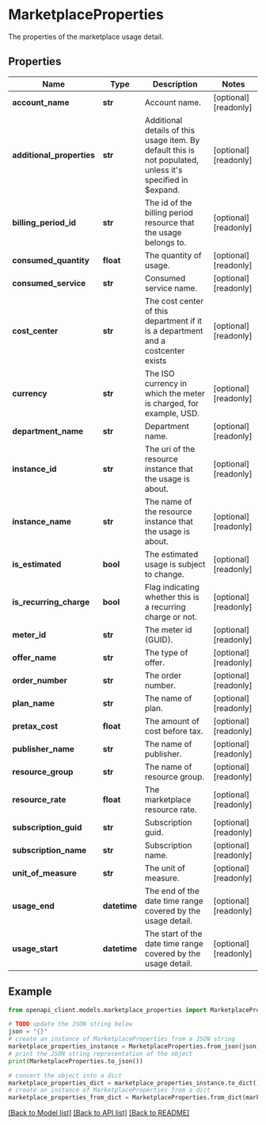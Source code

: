 # MarketplaceProperties

The properties of the marketplace usage detail.

## Properties

Name | Type | Description | Notes
------------ | ------------- | ------------- | -------------
**account_name** | **str** | Account name. | [optional] [readonly] 
**additional_properties** | **str** | Additional details of this usage item. By default this is not populated, unless it&#39;s specified in $expand. | [optional] [readonly] 
**billing_period_id** | **str** | The id of the billing period resource that the usage belongs to. | [optional] [readonly] 
**consumed_quantity** | **float** | The quantity of usage. | [optional] [readonly] 
**consumed_service** | **str** | Consumed service name. | [optional] [readonly] 
**cost_center** | **str** | The cost center of this department if it is a department and a costcenter exists | [optional] [readonly] 
**currency** | **str** | The ISO currency in which the meter is charged, for example, USD. | [optional] [readonly] 
**department_name** | **str** | Department name. | [optional] [readonly] 
**instance_id** | **str** | The uri of the resource instance that the usage is about. | [optional] [readonly] 
**instance_name** | **str** | The name of the resource instance that the usage is about. | [optional] [readonly] 
**is_estimated** | **bool** | The estimated usage is subject to change. | [optional] [readonly] 
**is_recurring_charge** | **bool** | Flag indicating whether this is a recurring charge or not. | [optional] [readonly] 
**meter_id** | **str** | The meter id (GUID). | [optional] [readonly] 
**offer_name** | **str** | The type of offer. | [optional] [readonly] 
**order_number** | **str** | The order number. | [optional] [readonly] 
**plan_name** | **str** | The name of plan. | [optional] [readonly] 
**pretax_cost** | **float** | The amount of cost before tax. | [optional] [readonly] 
**publisher_name** | **str** | The name of publisher. | [optional] [readonly] 
**resource_group** | **str** | The name of resource group. | [optional] [readonly] 
**resource_rate** | **float** | The marketplace resource rate. | [optional] [readonly] 
**subscription_guid** | **str** | Subscription guid. | [optional] [readonly] 
**subscription_name** | **str** | Subscription name. | [optional] [readonly] 
**unit_of_measure** | **str** | The unit of measure. | [optional] [readonly] 
**usage_end** | **datetime** | The end of the date time range covered by the usage detail. | [optional] [readonly] 
**usage_start** | **datetime** | The start of the date time range covered by the usage detail. | [optional] [readonly] 

## Example

```python
from openapi_client.models.marketplace_properties import MarketplaceProperties

# TODO update the JSON string below
json = "{}"
# create an instance of MarketplaceProperties from a JSON string
marketplace_properties_instance = MarketplaceProperties.from_json(json)
# print the JSON string representation of the object
print(MarketplaceProperties.to_json())

# convert the object into a dict
marketplace_properties_dict = marketplace_properties_instance.to_dict()
# create an instance of MarketplaceProperties from a dict
marketplace_properties_from_dict = MarketplaceProperties.from_dict(marketplace_properties_dict)
```
[[Back to Model list]](../README.md#documentation-for-models) [[Back to API list]](../README.md#documentation-for-api-endpoints) [[Back to README]](../README.md)



